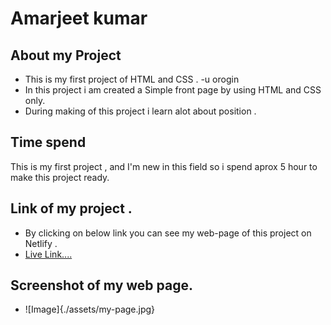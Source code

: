 # **Amarjeet kumar**
## About my Project
- This is my first project of HTML and CSS . -u orogin 
- In this project i am created   a  Simple front page by using HTML and CSS only.
- During making of this project i learn alot about position .
## Time spend 
This is my first project , and I'm new in this field so i spend aprox 5 hour to make this project ready.

## Link of my project .
- By clicking on below link you can see my web-page of this project on Netlify .
- [Live Link....](https://app.netlify.com/sites/funny-choux-139d35/overview)

## Screenshot of my web page.
- ![Image]{./assets/my-page.jpg}
